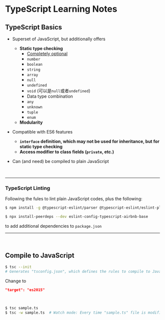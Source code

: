 # TypeScript Learning Notes

## TypeScript Basics

* Superset of JavaScript, but additionally offers
  * **Static type checking**
    * <u>Completely optional</u>
    * `number`
    * `boolean`
    * `string`
    * `array`
    * `null`
    * `undefined`
    * `void`  (可以是`null`或者`undefined`)
    * Data type combination
    * `any`
    * `unknown`
    * `tuple`
    * `enum`
  * **Modularity**
* Compatible with ES6 features
    * **`interface` definition, which may not be used for inheritance, but for static type checking**
    * **Access modifier to class fields (`private`, etc.)**

* Can (and need) be compiled to plain JavaScript

<br>

***

### TypeScript Linting

Following the fules to lint plain JavaScript codes, plus the following:

```bash
$ npm install -g @typescript-eslint/parser @typescript-eslint/eslint-plugin

$ npx install-peerdeps --dev eslint-config-typescript-airbnb-base
```

to add additional dependencies to `package.json`

***

<br>

## Compile to JavaScript

```bash
$ tsc --init
# Generates "tsconfig.json", which defines the rules to compile to JavaScript
```

Change to

```json
"target": "es2015"
```

<br>

```bash
$ tsc sample.ts
$ tsc -w sample.ts  # Watch mode: Every time "sample.ts" file is modified, auto-generate the corresponding "sample.js" file
```

